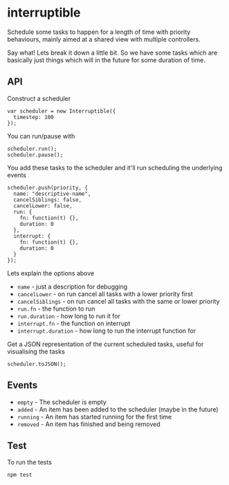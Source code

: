 # interruptible
Schedule some tasks to happen for a length of time with priority behaviours, mainly aimed at a shared view with multiple controllers.

Say what! Lets break it down a little bit. So we have some tasks which are basically just things which will in the future for some duration of time.


## API
Construct a scheduler

    var scheduler = new Interruptible({
      timestep: 100
    });

You can run/pause with

    scheduler.run();
    scheduler.pause();

You add these tasks to the scheduler and it'll run scheduling the underlying events

    scheduler.push(priority, {
      name: "descriptive-name",
      cancelSiblings: false,
      cancelLower: false,
      run: {
        fn: function(t) {},
        duration: 0
      },
      interrupt: {
        fn: function(t) {},
        duration: 0
      }
    });

Lets explain the options above

 * `name` - just a description for debugging
 * `cancelLower` - on run cancel all tasks with a lower priority first
 * `cancelSiblings` - on run cancel all tasks with the same or lower priority
 * `run.fn` - the function to run
 * `run.duration` - how long to run it for 
 * `interrupt.fn` - the function on interrupt
 * `interrupt.duration` - how long to run the interrupt function for 

Get a JSON representation of the current scheduled tasks, useful for visualising the tasks

    scheduler.toJSON();


## Events

 * `empty` - The scheduler is empty
 * `added` - An item has been added to the scheduler (maybe in the future)
 * `running` - An item has started running for the first time
 * `removed` - An item has finished and being removed


## Test
To run the tests

    npm test

